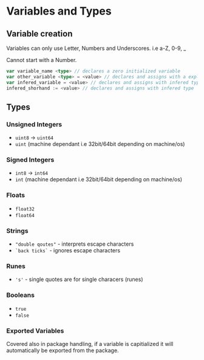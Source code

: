 # Variables and Types

## Variable creation

Variables can only use Letter, Numbers and Underscores.
i.e a-Z, 0-9, _

Cannot start with a Number.

```go
var variable_name <type> // declares a zero initialized variable
var other_variable <type> = <value> // declares and assigns with a explicit type
var infered_variable = <value> // declares and assigns with infered type
infered_shorhand := <value> // declares and assigns with infered type
```

## Types

### Unsigned Integers
 - `uint8` -> `uint64`
 - `uint` (machine dependant i.e 32bit/64bit depending on machine/os)

### Signed Integers
 - `int8` -> `int64`
 - `int` (machine dependant i.e 32bit/64bit depending on machine/os)

### Floats
 - `float32`
 - `float64`

### Strings
 - `"double qoutes"` - interprets escape characters
 - `` `back ticks` `` - ignores escape characters

### Runes
 - `'s'` - single quotes are for single characers (runes)

### Booleans
 - `true`
 - `false`

### Exported Variables
Covered also in package handling, if a variable is capitialized it will automatically be exported from the package.
